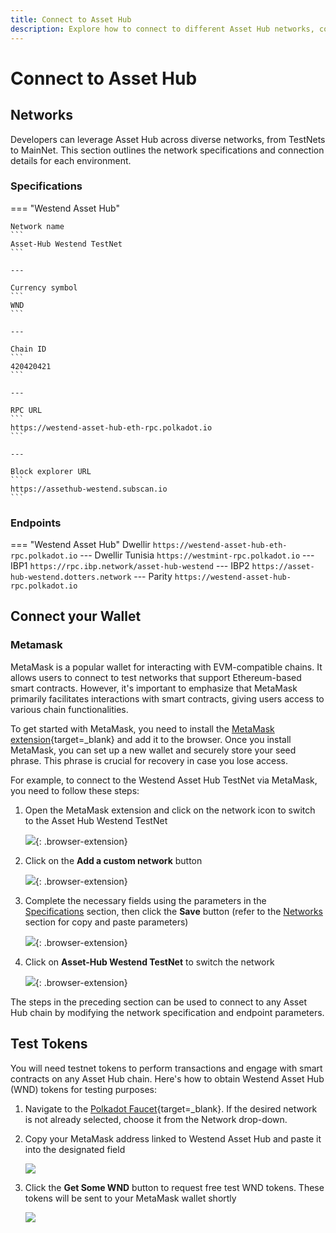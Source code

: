 ```yaml
---
title: Connect to Asset Hub
description: Explore how to connect to different Asset Hub networks, configure your wallet, and obtain test tokens for developing and testing smart contracts.
---
```


# Connect to Asset Hub

## Networks

Developers can leverage Asset Hub across diverse networks, from TestNets to MainNet. This section outlines the network specifications and connection details for each environment.

### Specifications

=== "Westend Asset Hub"

    Network name
    ```
    Asset-Hub Westend TestNet
    ```

    ---

    Currency symbol
    ```
    WND
    ```

    ---
    
    Chain ID
    ```
    420420421
    ```

    ---
    
    RPC URL
    ```
    https://westend-asset-hub-eth-rpc.polkadot.io
    ```

    ---
    
    Block explorer URL
    ```
    https://assethub-westend.subscan.io
    ```

### Endpoints

=== "Westend Asset Hub"
    Dwellir
    ```
    https://westend-asset-hub-eth-rpc.polkadot.io
    ```
    ---
    Dwellir Tunisia
    ```
    https://westmint-rpc.polkadot.io
    ```
    ---
    IBP1
    ```
    https://rpc.ibp.network/asset-hub-westend
    ```
    ---
    IBP2
    ```
    https://asset-hub-westend.dotters.network
    ```
    ---
    Parity
    ```
    https://westend-asset-hub-rpc.polkadot.io
    ```

## Connect your Wallet

### Metamask

MetaMask is a popular wallet for interacting with EVM-compatible chains. It allows users to connect to test networks that support Ethereum-based smart contracts. However, it's important to emphasize that MetaMask primarily facilitates interactions with smart contracts, giving users access to various chain functionalities.

To get started with MetaMask, you need to install the [MetaMask extension](https://metamask.io/download/){target=\_blank} and add it to the browser. Once you install MetaMask, you can set up a new wallet and securely store your seed phrase. This phrase is crucial for recovery in case you lose access.

For example, to connect to the Westend Asset Hub TestNet via MetaMask, you need to follow these steps:

1. Open the MetaMask extension and click on the network icon to switch to the Asset Hub Westend TestNet

    ![](/images/develop/smart-contracts/connect-to-asset-hub/connect-to-asset-hub-1.webp){: .browser-extension}

2. Click on the **Add a custom network** button

    ![](/images/develop/smart-contracts/connect-to-asset-hub/connect-to-asset-hub-2.webp){: .browser-extension}

3. Complete the necessary fields using the parameters in the [Specifications](#specifications) section, then click the **Save** button (refer to the [Networks](#networks) section for copy and paste parameters)

    ![](/images/develop/smart-contracts/connect-to-asset-hub/connect-to-asset-hub-3.webp){: .browser-extension}

4. Click on **Asset-Hub Westend TestNet** to switch the network

    ![](/images/develop/smart-contracts/connect-to-asset-hub/connect-to-asset-hub-4.webp){: .browser-extension}

The steps in the preceding section can be used to connect to any Asset Hub chain by modifying the network specification and endpoint parameters.

## Test Tokens

You will need testnet tokens to perform transactions and engage with smart contracts on any Asset Hub chain. Here's how to obtain Westend Asset Hub (WND) tokens for testing purposes:

1. Navigate to the [Polkadot Faucet](https://faucet.polkadot.io){target=\_blank}. If the desired network is not already selected, choose it from the Network drop-down.

2. Copy your MetaMask address linked to Westend Asset Hub and paste it into the designated field

    ![](/images/develop/smart-contracts/connect-to-asset-hub/connect-to-asset-hub-5.webp)

3. Click the **Get Some WND** button to request free test WND tokens. These tokens will be sent to your MetaMask wallet shortly

    ![](/images/develop/smart-contracts/connect-to-asset-hub/connect-to-asset-hub-6.webp)